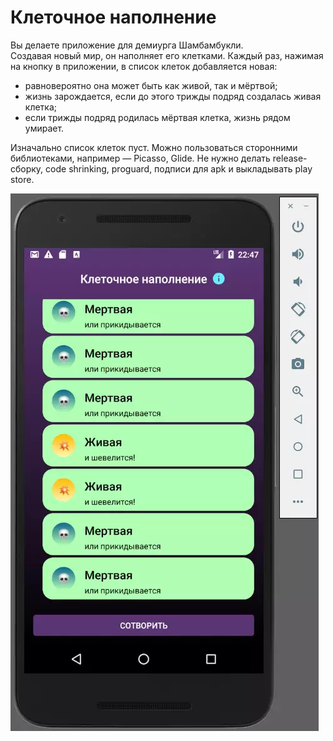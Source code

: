 **Клеточное наполнение**
===========================
Вы делаете приложение для демиурга Шамбамбукли.  
Создавая новый мир, он наполняет его клетками. Каждый раз, нажимая на кнопку в приложении, в список клеток добавляется новая:
* равновероятно она может быть как живой, так и мёртвой;
* жизнь зарождается, если до этого трижды подряд создалась живая клетка;
* если трижды подряд родилась мёртвая клетка, жизнь рядом умирает. 

Изначально список клеток пуст. 
Можно пользоваться сторонними библиотеками, например — Picasso, Glide.
Не нужно делать release-сборку, code shrinking, proguard, подписи для apk и выкладывать play store.

![main screen](./pic/MainScreen.webp)